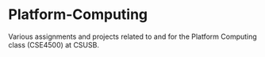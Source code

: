 # Platform-Computing
 Various  assignments and projects related to and for the Platform Computing class (CSE4500) at CSUSB.
